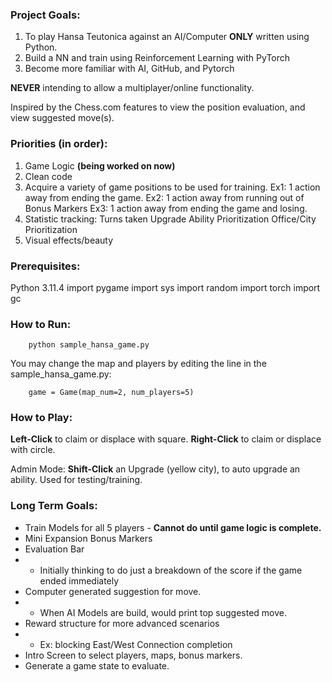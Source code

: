 ### Project Goals:

1. To play Hansa Teutonica against an AI/Computer **ONLY** written using Python.
2. Build a NN and train using Reinforcement Learning with PyTorch
3. Become more familiar with AI, GitHub, and Pytorch

**NEVER** intending to allow a multiplayer/online functionality.

Inspired by the Chess.com features to view the position evaluation, and view suggested move(s).

### Priorities (in order):
1. Game Logic **(being worked on now)**
2. Clean code
3. Acquire a variety of game positions to be used for training.
	Ex1: 1 action away from ending the game.
	Ex2: 1 action away from running out of Bonus Markers
	Ex3: 1 action away from ending the game and losing.
6. Statistic tracking:
	Turns taken
	Upgrade Ability Prioritization
	Office/City Prioritization
5. Visual effects/beauty

### Prerequisites:
Python 3.11.4
import pygame
import sys
import random
import torch
import gc

### How to Run:
		python sample_hansa_game.py
You may change the map and players by editing the line in the sample_hansa_game.py:

		game = Game(map_num=2, num_players=5)

### How to Play:
**Left-Click** to claim or displace with square.
**Right-Click** to claim or displace with circle.

Admin Mode:
**Shift-Click** an Upgrade (yellow city), to auto upgrade an ability. Used for testing/training.

### Long Term Goals:
- Train Models for all 5 players - **Cannot do until game logic is complete.**
- Mini Expansion Bonus Markers
- Evaluation Bar
- - Initially thinking to do just a breakdown of the score if the game ended immediately
- Computer generated suggestion for move.
- - When AI Models are build, would print top suggested move.
- Reward structure for more advanced scenarios
- - Ex: blocking East/West Connection completion
- Intro Screen to select players, maps, bonus markers.
- Generate a game state to evaluate.
